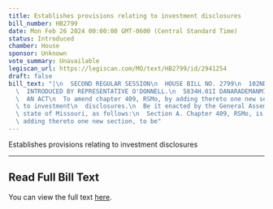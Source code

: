 ```yaml
---
title: Establishes provisions relating to investment disclosures
bill_number: HB2799
date: Mon Feb 26 2024 00:00:00 GMT-0600 (Central Standard Time)
status: Introduced
chamber: House
sponsor: Unknown
vote_summary: Unavailable
legiscan_url: https://legiscan.com/MO/text/HB2799/id/2941254
draft: false
bill_text: "|\n  SECOND REGULAR SESSION\n  HOUSE BILL NO. 2799\n  102ND GENERAL ASSEMBLY\n\
  \  INTRODUCED BY REPRESENTATIVE O'DONNELL.\n  5834H.01I DANARADEMANMILLER,ChiefClerk\n\
  \  AN ACT\n  To amend chapter 409, RSMo, by adding thereto one new section relating\
  \ to investment\n  disclosures.\n  Be it enacted by the General Assembly of the\
  \ state of Missouri, as follows:\n  Section A. Chapter 409, RSMo, is amended by\
  \ adding thereto one new section, to be"
---
```

Establishes provisions relating to investment disclosures

---

## Read Full Bill Text

You can view the full text [here](https://legiscan.com/MO/text/HB2799/id/2941254).

